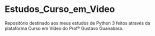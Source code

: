 # Estudos_Curso_em_Video
Repositório destinado aos meus estudos de Python 3 feitos através da plataforma Curso em Vídeo do Profº Gustavo Guanabara.
